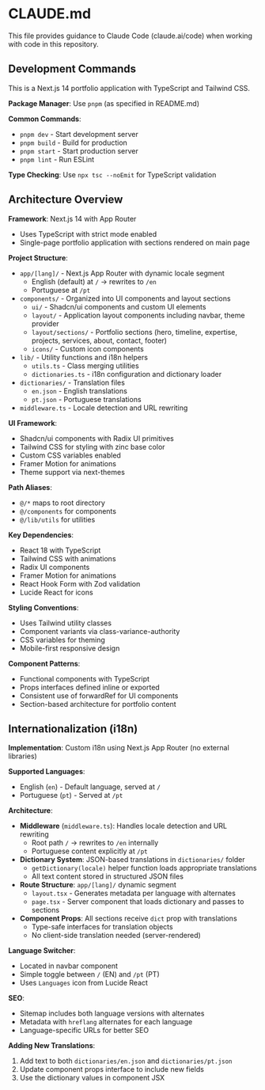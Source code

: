 # CLAUDE.md

This file provides guidance to Claude Code (claude.ai/code) when working with code in this repository.

## Development Commands

This is a Next.js 14 portfolio application with TypeScript and Tailwind CSS.

**Package Manager**: Use `pnpm` (as specified in README.md)

**Common Commands**:
- `pnpm dev` - Start development server
- `pnpm build` - Build for production
- `pnpm start` - Start production server
- `pnpm lint` - Run ESLint

**Type Checking**: Use `npx tsc --noEmit` for TypeScript validation

## Architecture Overview

**Framework**: Next.js 14 with App Router
- Uses TypeScript with strict mode enabled
- Single-page portfolio application with sections rendered on main page

**Project Structure**:
- `app/[lang]/` - Next.js App Router with dynamic locale segment
  - English (default) at `/` → rewrites to `/en`
  - Portuguese at `/pt`
- `components/` - Organized into UI components and layout sections
  - `ui/` - Shadcn/ui components and custom UI elements
  - `layout/` - Application layout components including navbar, theme provider
  - `layout/sections/` - Portfolio sections (hero, timeline, expertise, projects, services, about, contact, footer)
  - `icons/` - Custom icon components
- `lib/` - Utility functions and i18n helpers
  - `utils.ts` - Class merging utilities
  - `dictionaries.ts` - i18n configuration and dictionary loader
- `dictionaries/` - Translation files
  - `en.json` - English translations
  - `pt.json` - Portuguese translations
- `middleware.ts` - Locale detection and URL rewriting

**UI Framework**:
- Shadcn/ui components with Radix UI primitives
- Tailwind CSS for styling with zinc base color
- Custom CSS variables enabled
- Framer Motion for animations
- Theme support via next-themes

**Path Aliases**:
- `@/*` maps to root directory
- `@/components` for components
- `@/lib/utils` for utilities

**Key Dependencies**:
- React 18 with TypeScript
- Tailwind CSS with animations
- Radix UI components
- Framer Motion for animations
- React Hook Form with Zod validation
- Lucide React for icons

**Styling Conventions**:
- Uses Tailwind utility classes
- Component variants via class-variance-authority
- CSS variables for theming
- Mobile-first responsive design

**Component Patterns**:
- Functional components with TypeScript
- Props interfaces defined inline or exported
- Consistent use of forwardRef for UI components
- Section-based architecture for portfolio content

## Internationalization (i18n)

**Implementation**: Custom i18n using Next.js App Router (no external libraries)

**Supported Languages**:
- English (`en`) - Default language, served at `/`
- Portuguese (`pt`) - Served at `/pt`

**Architecture**:
- **Middleware** (`middleware.ts`): Handles locale detection and URL rewriting
  - Root path `/` → rewrites to `/en` internally
  - Portuguese content explicitly at `/pt`
- **Dictionary System**: JSON-based translations in `dictionaries/` folder
  - `getDictionary(locale)` helper function loads appropriate translations
  - All text content stored in structured JSON files
- **Route Structure**: `app/[lang]/` dynamic segment
  - `layout.tsx` - Generates metadata per language with alternates
  - `page.tsx` - Server component that loads dictionary and passes to sections
- **Component Props**: All sections receive `dict` prop with translations
  - Type-safe interfaces for translation objects
  - No client-side translation needed (server-rendered)

**Language Switcher**:
- Located in navbar component
- Simple toggle between `/` (EN) and `/pt` (PT)
- Uses `Languages` icon from Lucide React

**SEO**:
- Sitemap includes both language versions with alternates
- Metadata with `hreflang` alternates for each language
- Language-specific URLs for better SEO

**Adding New Translations**:
1. Add text to both `dictionaries/en.json` and `dictionaries/pt.json`
2. Update component props interface to include new fields
3. Use the dictionary values in component JSX